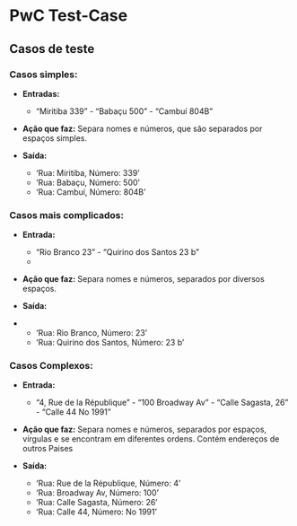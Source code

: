 # PwC Test-Case

## Casos de teste 

### Casos simples:

- **Entradas:** 
  - “Miritiba 339” - “Babaçu 500” - “Cambuí 804B”
  
- **Ação que faz:** Separa nomes e números, que são separados por espaços simples.

- **Saída:**
  
  - ‘Rua: Miritiba, Número: 339’
  - ‘Rua: Babaçu, Número: 500’
  - ‘Rua: Cambuí, Número: 804B’

### Casos mais complicados:

- **Entrada:** 
  - “Rio Branco 23” - “Quirino dos Santos 23 b”
  - 
- **Ação que faz:** Separa nomes e números, separados por diversos espaços.
  
- **Saída:**
- 
  - ‘Rua: Rio Branco, Número: 23’
  - ‘Rua: Quirino dos Santos, Número: 23 b’

### Casos Complexos:

- **Entrada:** 
  - “4, Rue de la République” - “100 Broadway Av” - “Calle Sagasta, 26” - “Calle 44 No 1991”
    
- **Ação que faz:** Separa nomes e números, separados por espaços, vírgulas e se encontram em diferentes ordens. Contém endereços de outros Paises
  
- **Saída:**
  
  - ‘Rua: Rue de la République, Número: 4’
  - ‘Rua: Broadway Av, Número: 100’
  - ‘Rua: Calle Sagasta, Número: 26’
  - ‘Rua: Calle 44, Número: No 1991’
